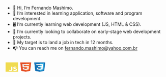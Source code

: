 - 🖖 Hi, I’m Fernando Mashimo.
- 👀 I’m interested in learning application, software and program development.
- 🖥 I’m currently learning web development (JS, HTML & CSS).
- 🤝 I’m currently looking to collaborate on early-stage web development projects.
- 🎯 My target is to land a job in tech in 12 months.
- 📭 You can reach me on fernando.mashimo@yahoo.com.br
<div style="display: inline_block"><br>
  <img align="center" alt="Js" height="30" width="40" src="https://raw.githubusercontent.com/devicons/devicon/master/icons/javascript/javascript-plain.svg">
  <img align="center" alt="HTML" height="30" width="40" src="https://raw.githubusercontent.com/devicons/devicon/master/icons/html5/html5-original.svg">
  <img align="center" alt="CSS" height="30" width="40" src="https://raw.githubusercontent.com/devicons/devicon/master/icons/css3/css3-original.svg">
</div>
